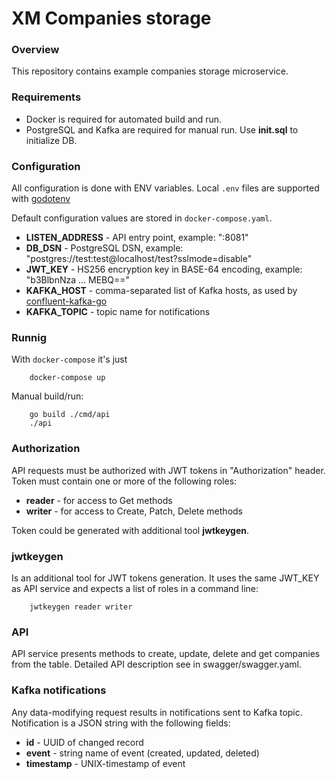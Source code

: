 # XM Companies storage

### Overview

This repository contains example companies storage microservice.

### Requirements

* Docker is required for automated build and run.
* PostgreSQL and Kafka are required for manual run. Use **init.sql** to initialize DB.

### Configuration

All configuration is done with ENV variables. Local `.env` files are supported with [godotenv](https://github.com/joho/godotenv/)

Default configuration values are stored in `docker-compose.yaml`.

* **LISTEN_ADDRESS** - API entry point, example: ":8081"
* **DB_DSN** - PostgreSQL DSN, example: "postgres://test:test@localhost/test?sslmode=disable"
* **JWT_KEY** - HS256 encryption key in BASE-64 encoding, example: "b3BlbnNza ... MEBQ=="
* **KAFKA_HOST** - comma-separated list of Kafka hosts, as used by [confluent-kafka-go](https://github.com/confluentinc/confluent-kafka-go)
* **KAFKA_TOPIC** - topic name for notifications

### Runnig

With `docker-compose` it's just

```
    docker-compose up
``` 

Manual build/run:
```
    go build ./cmd/api
    ./api
```

### Authorization

API requests must be authorized with JWT tokens in "Authorization" header. Token must contain one or more of the following roles:

* **reader** - for access to Get methods
* **writer** - for access to Create, Patch, Delete methods

Token could be generated with additional tool **jwtkeygen**.

### jwtkeygen

Is an additional tool for JWT tokens generation. It uses the same JWT_KEY as API service and expects a list of roles in a command line:
```
    jwtkeygen reader writer
```

### API

API service presents methods to create, update, delete and get companies from the table.
Detailed API description see in swagger/swagger.yaml.

### Kafka notifications

Any data-modifying request results in notifications sent to Kafka topic. Notification is a JSON string with the following fields:

* **id** - UUID of changed record
* **event** - string name of event (created, updated, deleted)
* **timestamp** - UNIX-timestamp of event

